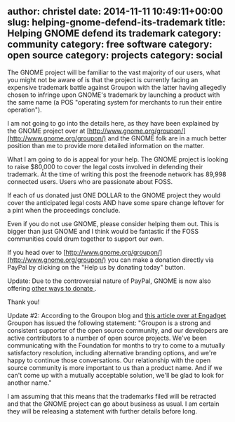 author: christel
date: 2014-11-11 10:49:11+00:00
slug: helping-gnome-defend-its-trademark
title: Helping GNOME defend its trademark
category: community
category: free software
category: open source
category: projects
category: social
---
The GNOME project will be familiar to the vast majority of our users, what you might not be aware of is that the project is currently facing an expensive trademark battle against Groupon with the latter having allegedly chosen to infringe upon GNOME's trademark by launching a product with the same name (a POS "operating system for merchants to run their entire operation").

I am not going to go into the details here, as they have been explained by the GNOME project over at [http://www.gnome.org/groupon/](http://www.gnome.org/groupon/) and the GNOME folk are in a much better position than me to provide more detailed information on the matter.

What I am going to do is appeal for your help. The GNOME project is looking to raise $80,000 to cover the legal costs involved in defending their trademark. At the time of writing this post the freenode network has 89,998 connected users. Users who are passionate about FOSS.

If each of us donated just ONE DOLLAR to the GNOME project they would cover the anticipated legal costs AND have some spare change leftover for a pint when the proceedings conclude.

Even if you do not use GNOME, please consider helping them out. This is bigger than just GNOME and I think would be fantastic if the FOSS communities could drum together to support our own.

If you head over to [http://www.gnome.org/groupon/](http://www.gnome.org/groupon/) you can make a donation directly via PayPal by clicking on the "Help us by donating today" button.

Update: Due to the controversial nature of PayPal, GNOME is now also offering [ other ways to donate ](https://www.gnome.org/friends/other-ways-to-donate).

Thank you!

Update #2: According to the Groupon blog and [this article over at Engadget ](http://www.engadget.com/2014/11/11/groupon-gnome-foundation-trademark-war/)Groupon has issued the following statement: "Groupon is a strong and consistent supporter of the open source community, and our developers are active contributors to a number of open source projects. We've been communicating with the Foundation for months to try to come to a mutually satisfactory resolution, including alternative branding options, and we're happy to continue those conversations. Our relationship with the open source community is more important to us than a product name. And if we can't come up with a mutually acceptable solution, we'll be glad to look for another name."

I am assuming that this means that the trademarks filed will be retracted and that the GNOME project can go about business as usual. I am certain they will be releasing a statement with further details before long.
